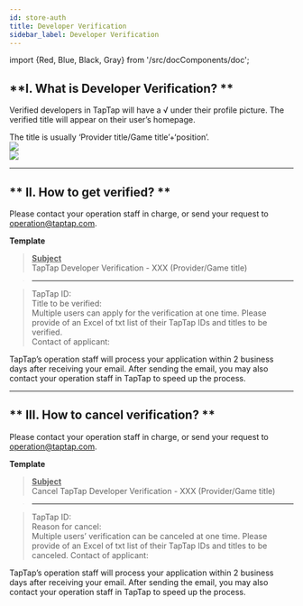 ```yaml
---
id: store-auth
title: Developer Verification
sidebar_label: Developer Verification
---
```

import {Red, Blue, Black, Gray} from '/src/docComponents/doc';

## **I. What is Developer Verification? **  
Verified developers in TapTap will have a <Blue>√</Blue> under their profile picture. The verified title will appear on their user’s homepage.  

The title is usually ‘Provider title/Game title’+‘position’.  
![](https://img.tapimg.com/market/images/aaaf15b877a671336748684549ee93a4.png)  
![](https://img.tapimg.com/market/images/c53d78b9b120276b53f82aebb0d01537.png)   

---

## ** II. How to get verified? **  

Please contact your operation staff in charge, or send your request to [operation@taptap.com](mailto:operation@taptap.com).  

**Template**  
> **<u>Subject</u>**  
> TapTap Developer Verification - XXX (Provider/Game title)   

> ---  

> TapTap ID:  
> Title to be verified:  
> <Gray>Multiple users can apply for the verification at one time. Please provide of an Excel of txt list of their TapTap IDs and titles to be verified.</Gray>​   
> Contact of applicant:  

TapTap’s operation staff will process your application within 2 business days after receiving your email.  After sending the email, you may also contact your operation staff in TapTap to speed up the process.  

---

## ** III. How to cancel verification? **  

Please contact your operation staff in charge, or send your request to [operation@taptap.com](mailto:operation@taptap.com).  

**Template**  
> **<u>Subject</u>**  
> Cancel TapTap Developer Verification - XXX (Provider/Game title)  

> ---  

> TapTap ID:  
> Reason for cancel:  
> <Gray>Multiple users’ verification can be canceled at one time. Please provide of an Excel of txt list of their TapTap IDs and titles to be canceled.</Gray>​ 
> Contact of applicant:  

TapTap’s operation staff will process your application within 2 business days after receiving your email.  After sending the email, you may also contact your operation staff in TapTap to speed up the process.  

